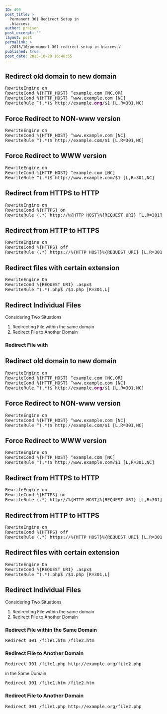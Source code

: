 ```yaml
---
ID: 499
post_title: >
  Permanent 301 Redirect Setup in
  .htaccess
author: praison
post_excerpt: ""
layout: post
permalink: >
  /2015/10/permanent-301-redirect-setup-in-htaccess/
published: true
post_date: 2015-10-29 16:48:55
---
```

<h2>Redirect old domain to new domain</h2>
<pre>RewriteEngine on
RewriteCond %{HTTP_HOST} ^example.com [NC,OR]
RewriteCond %{HTTP_HOST} ^www.example.com [NC]
RewriteRule ^(.*)$ http://example.<span style="color: #800080;"><b>org</b></span>/$1 [L,R=301,NC]</pre>
<h2>Force Redirect to NON-www version</h2>
<pre>RewriteEngine on
RewriteCond %{HTTP_HOST} ^www.example.com [NC]
RewriteRule ^(.*)$ http://example.com/$1 [L,R=301,NC]</pre>
<h2>Force Redirect to WWW version</h2>
<pre>RewriteEngine on
RewriteCond %{HTTP_HOST} ^example.com [NC]
RewriteRule ^(.*)$ http://www.example.com/$1 [L,R=301,NC]</pre>
<h2>Redirect from HTTPS to HTTP</h2>
<pre>RewriteEngine on
RewriteCond %{HTTPS} on
RewriteRule (.*) http://%{HTTP_HOST}%{REQUEST_URI} [L,R=301]</pre>
<h2>Redirect from HTTP to HTTPS</h2>
<pre>RewriteEngine on
RewriteCond %{HTTPS} off
RewriteRule (.*) https://%{HTTP_HOST}%{REQUEST_URI} [L,R=301]</pre>
<h2>Redirect files with certain extension</h2>
<pre>RewriteEngine On
RewriteCond %{REQUEST_URI} .aspx$
RewriteRule ^(.*).php$ /$1.php [R=301,L]</pre>
<h2>Redirect Individual Files</h2>
Considering Two Situations
<ol>
 	<li>Redirecting File within the same domain</li>
 	<li>Redirect File to Another Domain</li>
</ol>
<h3>Redirect File with</h3>
<h2>Redirect old domain to new domain</h2>
<pre>RewriteEngine on
RewriteCond %{HTTP_HOST} ^example.com [NC,OR]
RewriteCond %{HTTP_HOST} ^www.example.com [NC]
RewriteRule ^(.*)$ http://example.<span style="color: #800080;"><b>org</b></span>/$1 [L,R=301,NC]</pre>
<h2>Force Redirect to NON-www version</h2>
<pre>RewriteEngine on
RewriteCond %{HTTP_HOST} ^www.example.com [NC]
RewriteRule ^(.*)$ http://example.com/$1 [L,R=301,NC]</pre>
<h2>Force Redirect to WWW version</h2>
<pre>RewriteEngine on
RewriteCond %{HTTP_HOST} ^example.com [NC]
RewriteRule ^(.*)$ http://www.example.com/$1 [L,R=301,NC]</pre>
<h2>Redirect from HTTPS to HTTP</h2>
<pre>RewriteEngine on
RewriteCond %{HTTPS} on
RewriteRule (.*) http://%{HTTP_HOST}%{REQUEST_URI} [L,R=301]</pre>
<h2>Redirect from HTTP to HTTPS</h2>
<pre>RewriteEngine on
RewriteCond %{HTTPS} off
RewriteRule (.*) https://%{HTTP_HOST}%{REQUEST_URI} [L,R=301]</pre>
<h2>Redirect files with certain extension</h2>
<pre>RewriteEngine On
RewriteCond %{REQUEST_URI} .aspx$
RewriteRule ^(.*).php$ /$1.php [R=301,L]</pre>
<h2>Redirect Individual Files</h2>
Considering Two Situations
<ol>
 	<li>Redirecting File within the same domain</li>
 	<li>Redirect File to Another Domain</li>
</ol>
<h3>Redirect File within the Same Domain</h3>
<pre>Redirect 301 /file1.htm /file2.htm</pre>
<h3>Redirect File to Another Domain</h3>
<pre>Redirect 301 /file1.php http://example.org/file2.php</pre>
in the Same Domain
<pre>Redirect 301 /file1.htm /file2.htm</pre>
<h3>Redirect File to Another Domain</h3>
<pre>Redirect 301 /file1.php http://example.org/file2.php</pre>